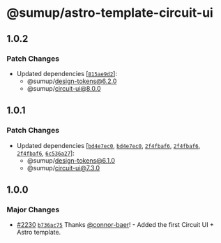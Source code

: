 # @sumup/astro-template-circuit-ui

## 1.0.2

### Patch Changes

- Updated dependencies [[`815ae9d2`](https://github.com/sumup-oss/circuit-ui/commit/815ae9d2bec6b0feb74d5df50a0ba5304ac033fa)]:
  - @sumup/design-tokens@6.2.0
  - @sumup/circuit-ui@8.0.0

## 1.0.1

### Patch Changes

- Updated dependencies [[`bd4e7ec0`](https://github.com/sumup-oss/circuit-ui/commit/bd4e7ec091a05e526b01f94dcce9d37265c659e7), [`bd4e7ec0`](https://github.com/sumup-oss/circuit-ui/commit/bd4e7ec091a05e526b01f94dcce9d37265c659e7), [`2f4fbaf6`](https://github.com/sumup-oss/circuit-ui/commit/2f4fbaf69b32cf36905dbf62bd6c28cb4e2d261d), [`2f4fbaf6`](https://github.com/sumup-oss/circuit-ui/commit/2f4fbaf69b32cf36905dbf62bd6c28cb4e2d261d), [`2f4fbaf6`](https://github.com/sumup-oss/circuit-ui/commit/2f4fbaf69b32cf36905dbf62bd6c28cb4e2d261d), [`6c536a27`](https://github.com/sumup-oss/circuit-ui/commit/6c536a27b661bd17b2b0c045de13dd2056db9b4d)]:
  - @sumup/design-tokens@6.1.0
  - @sumup/circuit-ui@7.3.0

## 1.0.0

### Major Changes

- [#2230](https://github.com/sumup-oss/circuit-ui/pull/2230) [`b736ac75`](https://github.com/sumup-oss/circuit-ui/commit/b736ac75fbc9eea54c4ff6758a94b5883c91373e) Thanks [@connor-baer](https://github.com/connor-baer)! - Added the first Circuit UI + Astro template.
